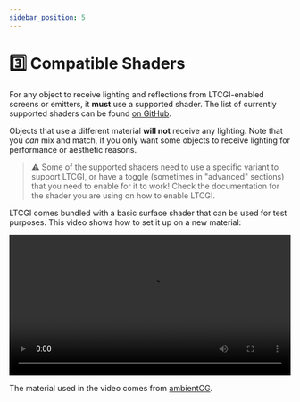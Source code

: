 ```yaml
---
sidebar_position: 5
---
```


# 3️⃣ Compatible Shaders

For any object to receive lighting and reflections from LTCGI-enabled screens or emitters, it **must** use a supported shader. The list of currently supported shaders can be found [on GitHub](https://github.com/PiMaker/ltcgi#supported-shaders).

Objects that use a different material **will not** receive any lighting. Note that you _can_ mix and match, if you only want some objects to receive lighting for performance or aesthetic reasons.

> ⚠️ Some of the supported shaders need to use a specific variant to support LTCGI, or have a toggle (sometimes in "advanced" sections) that you need to enable for it to work! Check the documentation for the shader you are using on how to enable LTCGI.

LTCGI comes bundled with a basic surface shader that can be used for test purposes. This video shows how to set it up on a new material:

<video controls loop width="100%">
  <source src="/vid/create_material.webm"/>
</video>

The material used in the video comes from [ambientCG](https://ambientcg.com).